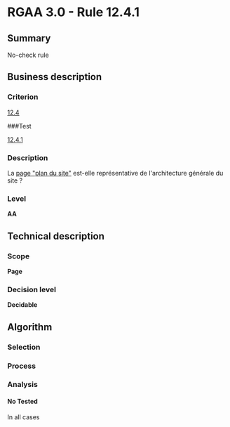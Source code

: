 # RGAA 3.0 -  Rule 12.4.1

## Summary

No-check rule

## Business description

### Criterion

[12.4](http://references.modernisation.gouv.fr/referentiel-technique-0#crit-12-4)

###Test

[12.4.1](http://disic.github.io/rgaa_referentiel_en/RGAA3.0_Criteria_English_version_v1.html#test-12-4-1)

### Description

La <a href="http://references.modernisation.gouv.fr/referentiel-technique-0#mPlanSite">page "plan du site"</a> est-elle repr&eacute;sentative de l'architecture g&eacute;n&eacute;rale du site ?

### Level

**AA**

## Technical description

### Scope

**Page**

### Decision level

**Decidable**

## Algorithm

### Selection

### Process

### Analysis

#### No Tested 

In all cases







